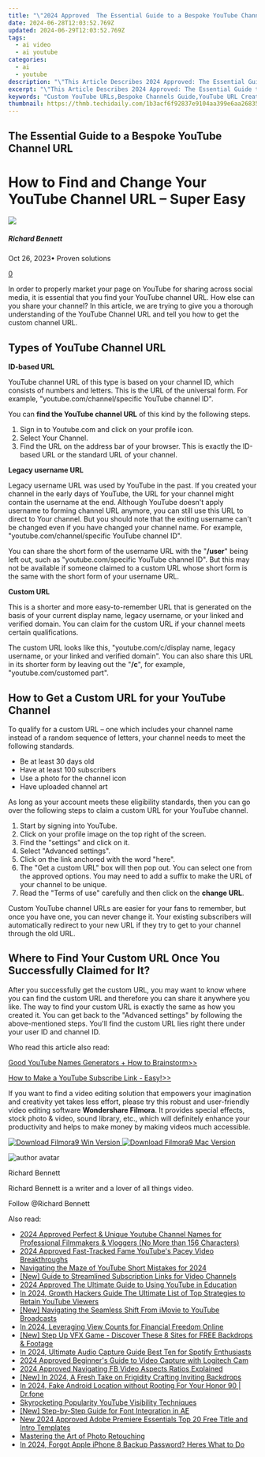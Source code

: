```yaml
---
title: "\"2024 Approved  The Essential Guide to a Bespoke YouTube Channel URL\""
date: 2024-06-28T12:03:52.769Z
updated: 2024-06-29T12:03:52.769Z
tags:
  - ai video
  - ai youtube
categories:
  - ai
  - youtube
description: "\"This Article Describes 2024 Approved: The Essential Guide to a Bespoke YouTube Channel URL\""
excerpt: "\"This Article Describes 2024 Approved: The Essential Guide to a Bespoke YouTube Channel URL\""
keywords: "Custom YouTube URLs,Bespoke Channels Guide,YouTube URL Creation,Bespoke URL Strategy,YouTube Channel URL Tips,Personalized Channel URL,Custom Channel URL Design"
thumbnail: https://thmb.techidaily.com/1b3acf6f92837e9104aa399e6aa268354b94b6b827af6bb095b68b19082ca48f.png
---
```


## The Essential Guide to a Bespoke YouTube Channel URL

# How to Find and Change Your YouTube Channel URL – Super Easy

![](https://images.wondershare.com/filmora/article-images/richard-bennett.jpg)

##### Richard Bennett

 Oct 26, 2023• Proven solutions

[0](#commentsBoxSeoTemplate)

In order to properly market your page on YouTube for sharing across social media, it is essential that you find your YouTube channel URL. How else can you share your channel? In this article, we are trying to give you a thorough understanding of the YouTube Channel URL and tell you how to get the custom channel URL.

## Types of YouTube Channel URL

**ID-based URL**

YouTube channel URL of this type is based on your channel ID, which consists of numbers and letters. This is the URL of the universal form. For example, "youtube.com/channel/specific YouTube channel ID".

You can **find the YouTube channel URL** of this kind by the following steps.

1. Sign in to Youtube.com and click on your profile icon.
2. Select Your Channel.
3. Find the URL on the address bar of your browser. This is exactly the ID-based URL or the standard URL of your channel.

**Legacy username URL**

Legacy username URL was used by YouTube in the past. If you created your channel in the early days of YouTube, the URL for your channel might contain the username at the end. Although YouTube doesn't apply username to forming channel URL anymore, you can still use this URL to direct to Your channel. But you should note that the exiting username can't be changed even if you have changed your channel name. For example, "youtube.com/channel/specific YouTube channel ID".

You can share the short form of the username URL with the "**/user**" being left out, such as "youtube.com/specific YouTube channel ID". But this may not be available if someone claimed to a custom URL whose short form is the same with the short form of your username URL.

**Custom URL**

This is a shorter and more easy-to-remember URL that is generated on the basis of your current display name, legacy username, or your linked and verified domain. You can claim for the custom URL if your channel meets certain qualifications.

The custom URL looks like this, "youtube.com/c/display name, legacy username, or your linked and verified domain". You can also share this URL in its shorter form by leaving out the "**/c**", for example, "youtube.com/customed part".

## **How to Get a Custom URL for your YouTube Channel**

To qualify for a custom URL – one which includes your channel name instead of a random sequence of letters, your channel needs to meet the following standards.

* Be at least 30 days old
* Have at least 100 subscribers
* Use a photo for the channel icon
* Have uploaded channel art

As long as your account meets these eligibility standards, then you can go over the following steps to claim a custom URL for your YouTube channel.

   1. Start by signing into YouTube.
   2. Click on your profile image on the top right of the screen.
   3. Find the "settings" and click on it.
   4. Select "Advanced settings".
   5. Click on the link anchored with the word "here".
   6. The "Get a custom URL" box will then pop out. You can select one from the approved options. You may need to add a suffix to make the URL of your channel to be unique.
   7. Read the "Terms of use" carefully and then click on the **change URL**.

Custom YouTube channel URLs are easier for your fans to remember, but once you have one, you can never change it. Your existing subscribers will automatically redirect to your new URL if they try to get to your channel through the old URL.

## Where to Find Your **Custom URL Once You Successfully Claimed for It?**

After you successfully get the custom URL, you may want to know where you can find the custom URL and therefore you can share it anywhere you like. The way to find your custom URL is exactly the same as how you created it. You can get back to the "Advanced settings" by following the above-mentioned steps. You'll find the custom URL lies right there under your user ID and channel ID.

Who read this article also read:

[Good YouTube Names Generators + How to Brainstorm>>](https://tools.techidaily.com/wondershare/filmora/download/)

[How to Make a YouTube Subscribe Link - Easy!>>](https://tools.techidaily.com/wondershare/filmora/download/)

If you want to find a video editing solution that empowers your imagination and creativity yet takes less effort, please try this robust and user-friendly video editing software **Wondershare Filmora**. It provides special effects, stock photo & video, sound library, etc., which will definitely enhance your productivity and helps to make money by making videos much accessible.

[![Download Filmora9 Win Version](https://images.wondershare.com/filmora/guide/download-btn-win.jpg) ](https://tools.techidaily.com/wondershare/filmora/download/) [![Download Filmora9 Mac Version](https://images.wondershare.com/filmora/guide/download-btn-mac.jpg) ](https://tools.techidaily.com/wondershare/filmora/download/)

![author avatar](https://images.wondershare.com/filmora/article-images/richard-bennett.jpg)

Richard Bennett

Richard Bennett is a writer and a lover of all things video.

Follow @Richard Bennett

<span class="atpl-alsoreadstyle">Also read:</span>
<div><ul>
<li><a href="https://youtube-stream.techidaily.com/2024-approved-perfect-and-unique-youtube-channel-names-for-professional-filmmakers-and-vloggers-no-more-than-156-characters/"><u>2024 Approved  Perfect & Unique Youtube Channel Names for Professional Filmmakers & Vloggers (No More than 156 Characters)</u></a></li>
<li><a href="https://youtube-stream.techidaily.com/2024-approved-fast-tracked-fame-youtubes-pacey-video-breakthroughs/"><u>2024 Approved  Fast-Tracked Fame  YouTube's Pacey Video Breakthroughs</u></a></li>
<li><a href="https://youtube-stream.techidaily.com/navigating-the-maze-of-youtube-short-mistakes-for-2024/"><u>Navigating the Maze of YouTube Short Mistakes for 2024</u></a></li>
<li><a href="https://youtube-stream.techidaily.com/new-guide-to-streamlined-subscription-links-for-video-channels/"><u>[New] Guide to Streamlined Subscription Links for Video Channels</u></a></li>
<li><a href="https://youtube-stream.techidaily.com/2024-approved-the-ultimate-guide-to-using-youtube-in-education/"><u>2024 Approved  The Ultimate Guide to Using YouTube in Education</u></a></li>
<li><a href="https://youtube-stream.techidaily.com/in-2024-growth-hackers-guide-the-ultimate-list-of-top-strategies-to-retain-youtube-viewers/"><u>In 2024, Growth Hackers Guide  The Ultimate List of Top Strategies to Retain YouTube Viewers</u></a></li>
<li><a href="https://youtube-stream.techidaily.com/new-navigating-the-seamless-shift-from-imovie-to-youtube-broadcasts/"><u>[New] Navigating the Seamless Shift From iMovie to YouTube Broadcasts</u></a></li>
<li><a href="https://youtube-stream.techidaily.com/in-2024-leveraging-view-counts-for-financial-freedom-online/"><u>In 2024, Leveraging View Counts for Financial Freedom Online</u></a></li>
<li><a href="https://youtube-stream.techidaily.com/new-step-up-vfx-game-discover-these-8-sites-for-free-backdrops-and-footage/"><u>[New] Step Up VFX Game - Discover These 8 Sites for FREE Backdrops & Footage</u></a></li>
<li><a href="https://screen-capture.techidaily.com/in-2024-ultimate-audio-capture-guide-best-ten-for-spotify-enthusiasts/"><u>In 2024, Ultimate Audio Capture Guide  Best Ten for Spotify Enthusiasts</u></a></li>
<li><a href="https://screen-mirroring-recording.techidaily.com/2024-approved-beginners-guide-to-video-capture-with-logitech-cam/"><u>2024 Approved  Beginner's Guide to Video Capture with Logitech Cam</u></a></li>
<li><a href="https://facebook-video-files.techidaily.com/2024-approved-navigating-fb-video-aspects-ratios-explained/"><u>2024 Approved  Navigating FB Video Aspects  Ratios Explained</u></a></li>
<li><a href="https://facebook-video-share.techidaily.com/new-in-2024-a-fresh-take-on-frigidity-crafting-inviting-backdrops/"><u>[New] In 2024, A Fresh Take on Frigidity  Crafting Inviting Backdrops</u></a></li>
<li><a href="https://android-location.techidaily.com/in-2024-fake-android-location-without-rooting-for-your-honor-90-drfone-by-drfone-virtual/"><u>In 2024, Fake Android Location without Rooting For Your Honor 90 | Dr.fone</u></a></li>
<li><a href="https://youtube-video-recordings.techidaily.com/skyrocketing-popularity-youtube-visibility-techniques/"><u>Skyrocketing Popularity  YouTube Visibility Techniques</u></a></li>
<li><a href="https://extra-support.techidaily.com/new-step-by-step-guide-for-font-integration-in-ae/"><u>[New] Step-by-Step Guide for Font Integration in AE</u></a></li>
<li><a href="https://ai-video-apps.techidaily.com/new-2024-approved-adobe-premiere-essentials-top-20-free-title-and-intro-templates/"><u>New 2024 Approved Adobe Premiere Essentials Top 20 Free Title and Intro Templates</u></a></li>
<li><a href="https://extra-lessons.techidaily.com/mastering-the-art-of-photo-retouching/"><u>Mastering the Art of Photo Retouching</u></a></li>
<li><a href="https://ios-unlock.techidaily.com/in-2024-forgot-apple-iphone-8-backup-password-heres-what-to-do-by-drfone-ios/"><u>In 2024, Forgot Apple iPhone 8 Backup Password? Heres What to Do</u></a></li>
</ul></div>

<ins class="adsbygoogle"
      style="display:block"
      data-ad-client="ca-pub-7571918770474297"
      data-ad-slot="8358498916"
      data-ad-format="auto"
      data-full-width-responsive="true"></ins>